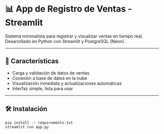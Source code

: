 # 📊 App de Registro de Ventas - Streamlit

Sistema minimalista para registrar y visualizar ventas en tiempo real.  
Desarrollado en Python con Streamlit y PostgreSQL (Neon).

---

## 🚀 Características

- Carga y validación de datos de ventas
- Conexión a base de datos en la nube
- Visualización inmediata y actualizaciones automáticas
- Interfaz simple, lista para usar

---

## 🛠️ Instalación

```bash
pip install -r requirements.txt
streamlit run app.py
